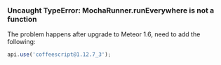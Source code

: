 ### Uncaught TypeError: MochaRunner.runEverywhere is not a function
The problem happens after upgrade to Meteor 1.6, need to add the following:
```javascript
api.use('coffeescript@1.12.7_3');
```
